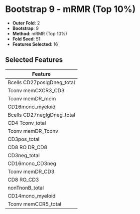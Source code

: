 # Bootstrap 9 - mRMR (Top 10%)

- **Outer Fold**: 2
- **Bootstrap**: 9
- **Method**: mRMR (Top 10%)
- **Fold Seed**: 51
- **Features Selected**: 16

## Selected Features

| Feature |
|---------|
| Bcells CD27posIgDneg_total |
| Tconv memCXCR3_CD3 |
| Tconv memDR_mem |
| CD16mono_myeloid |
| Bcells CD27negIgDneg_total |
| CD4 Tconv_total |
| Tconv memDR_Tconv |
| CD3pos_total |
| CD8 RO DR_CD8 |
| CD3neg_total |
| CD16mono_CD3neg |
| Tconv memDR_CD3 |
| CD8 RO_CD3 |
| nonTnonB_total |
| CD14mono_myeloid |
| Tconv memCCR5_total |
